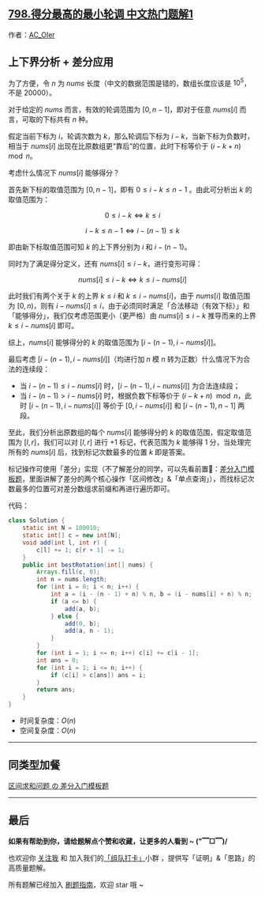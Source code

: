 ## [798.得分最高的最小轮调 中文热门题解1](https://leetcode.cn/problems/smallest-rotation-with-highest-score/solutions/100000/gong-shui-san-xie-shang-xia-jie-fen-xi-c-p6kh)

作者：[AC_OIer](https://leetcode.cn/u/AC_OIer)
## 上下界分析 + 差分应用

为了方便，令 $n$ 为 $nums$ 长度（中文的数据范围是错的，数组长度应该是 $10^5$，不是 $20000$）。

对于给定的 $nums$ 而言，有效的轮调范围为 $[0, n - 1]$，即对于任意 $nums[i]$ 而言，可取的下标共有 $n$ 种。

假定当前下标为 $i$，轮调次数为 $k$，那么轮调后下标为 $i - k$，当新下标为负数时，相当于 $nums[i]$ 出现在比原数组更“靠后”的位置，此时下标等价于 $(i - k + n) \mod n$。

考虑什么情况下 $nums[i]$ 能够得分？

首先新下标的取值范围为 $[0, n - 1]$，即有 $0 \leqslant i - k \leqslant n - 1$ 。由此可分析出 $k$ 的取值范围为：

$$
0 \leqslant i - k \Leftrightarrow k \leqslant i
$$

$$
i - k \leqslant n - 1 \Leftrightarrow i - (n - 1) \leqslant k
$$

即由新下标取值范围可知 $k$ 的上下界分别为 $i$ 和 $i - (n - 1)$。

同时为了满足得分定义，还有 $nums[i] \leqslant i - k$，进行变形可得：

$$
nums[i] \leqslant i - k \Leftrightarrow k \leqslant i - nums[i]
$$

此时我们有两个关于 $k$ 的上界 $k \leqslant i$ 和 $k \leqslant i - nums[i]$，由于 $nums[i]$ 取值范围为 $[0, n)$，则有 $i - nums[i] \leqslant i$，由于必须同时满足「合法移动（有效下标）」和「能够得分」，我们仅考虑范围更小（更严格）由 $nums[i] \leqslant i - k$ 推导而来的上界 $k \leqslant i - nums[i]$ 即可。

综上，$nums[i]$ 能够得分的 $k$ 的取值范围为 $[i - (n - 1), i - nums[i]]$。

最后考虑 $[i - (n - 1), i - nums[i]]$（均进行加 $n$ 模 $n$ 转为正数）什么情况下为合法的连续段：

* 当 $i - (n - 1) \leqslant i - nums[i]$ 时，$[i - (n - 1), i - nums[i]]$ 为合法连续段；
* 当 $i - (n - 1) > i - nums[i]$ 时，根据负数下标等价于 $(i - k + n) \mod n$，此时 $[i - (n - 1), i - nums[i]]$ 等价于 $[0, i - nums[i]]$ 和 $[i - (n - 1), n - 1]$ 两段。

至此，我们分析出原数组的每个 $nums[i]$ 能够得分的 $k$ 的取值范围，假定取值范围为 $[l, r]$，我们可以对 $[l, r]$ 进行 $+1$ 标记，代表范围为 $k$ 能够得 $1$ 分，当处理完所有的 $nums[i]$ 后，找到标记次数最多的位置 $k$ 即是答案。

标记操作可使用「差分」实现（不了解差分的同学，可以先看前置🧀：[差分入门模板题](https%3A//mp.weixin.qq.com/s?__biz%3DMzU4NDE3MTEyMA%3D%3D%26mid%3D2247490329%26idx%3D1%26sn%3D6d448a53cd722bbd990fda82bd262857%26chksm%3Dfd9cb006caeb3910758522054564348b7eb4bde333889300bd5d249950be12a5b990b5d2c059%26token%3D168273153%26lang%3Dzh_CN%23rd)，里面讲解了差分的两个核心操作「区间修改」&「单点查询」），而找标记次数最多的位置可对差分数组求前缀和再进行遍历即可。

代码：
```Java []
class Solution {
    static int N = 100010;
    static int[] c = new int[N];
    void add(int l, int r) {
        c[l] += 1; c[r + 1] -= 1;
    }
    public int bestRotation(int[] nums) {
        Arrays.fill(c, 0);
        int n = nums.length;
        for (int i = 0; i < n; i++) {
            int a = (i - (n - 1) + n) % n, b = (i - nums[i] + n) % n;
            if (a <= b) {
                add(a, b);
            } else {
                add(0, b);
                add(a, n - 1);
            }
        }
        for (int i = 1; i <= n; i++) c[i] += c[i - 1];
        int ans = 0;
        for (int i = 1; i <= n; i++) {
            if (c[i] > c[ans]) ans = i;
        }
        return ans;
    }
}
```
* 时间复杂度：$O(n)$
* 空间复杂度：$O(n)$

---

## 同类型加餐

[区间求和问题 の 差分入门模板题](https%3A//mp.weixin.qq.com/s?__biz%3DMzU4NDE3MTEyMA%3D%3D%26mid%3D2247490329%26idx%3D1%26sn%3D6d448a53cd722bbd990fda82bd262857%26chksm%3Dfd9cb006caeb3910758522054564348b7eb4bde333889300bd5d249950be12a5b990b5d2c059%26token%3D168273153%26lang%3Dzh_CN%23rd)

---

## 最后

**如果有帮助到你，请给题解点个赞和收藏，让更多的人看到 ~ ("▔□▔)/**

也欢迎你 [关注我](https://oscimg.oschina.net/oscnet/up-19688dc1af05cf8bdea43b2a863038ab9e5.png) 和 加入我们的[「组队打卡」](https://leetcode-cn.com/u/ac_oier/)小群 ，提供写「证明」&「思路」的高质量题解。

所有题解已经加入 [刷题指南](https://github.com/SharingSource/LogicStack-LeetCode/wiki)，欢迎 star 哦 ~